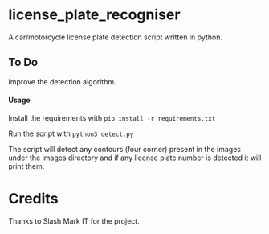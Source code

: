 # license_plate_recogniser
A car/motorcycle license plate detection script written in python.

## To Do
Improve the detection algorithm.

#### Usage

Install the requirements with `pip install -r requirements.txt`

Run the script with `python3 detect.py`

The script will detect any contours (four corner) present in the images under the images directory and if any license plate number is detected it will print them.

# Credits
Thanks to Slash Mark IT for the project.
